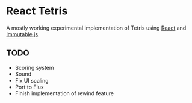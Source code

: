 # React Tetris

A mostly working experimental implementation of Tetris using
[React](http://facebook.github.io/react/) and
[Immutable.js](https://github.com/facebook/immutable-js).

## TODO

* Scoring system
* Sound
* Fix UI scaling
* Port to Flux
* Finish implementation of rewind feature

